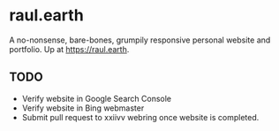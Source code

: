 # raul.earth
A no-nonsense, bare-bones, grumpily responsive personal website and portfolio. Up at https://raul.earth. 

## TODO

- Verify website in Google Search Console
- Verify website in Bing webmaster
- Submit pull request to xxiivv webring once website is completed.
